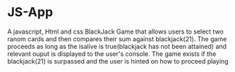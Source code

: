 # JS-App
A javascript, Html and css BlackJack Game that allows users to  select two ranom cards and  then compares their sum  against blackjack(21). The game proceeds as long as the isalive is true(blackjack has not been attained) and relevant ouput  is displayed to  the user's console. The game exists if the blackjack(21) is surpassed and the user is hinted on how to proceed playing   
